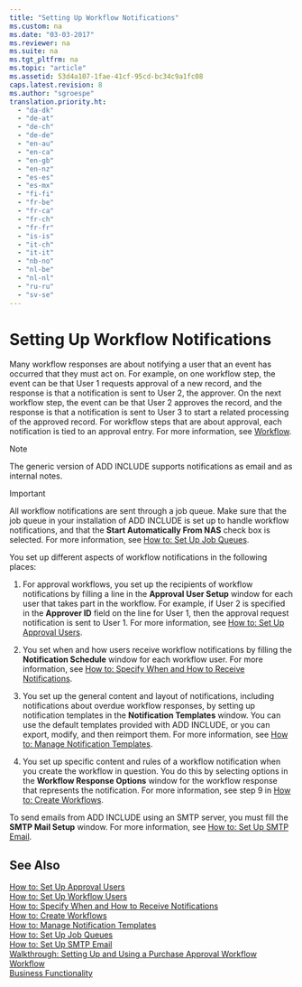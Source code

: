 ```yaml
---
title: "Setting Up Workflow Notifications"
ms.custom: na
ms.date: "03-03-2017"
ms.reviewer: na
ms.suite: na
ms.tgt_pltfrm: na
ms.topic: "article"
ms.assetid: 53d4a107-1fae-41cf-95cd-bc34c9a1fc08
caps.latest.revision: 8
ms.author: "sgroespe"
translation.priority.ht: 
  - "da-dk"
  - "de-at"
  - "de-ch"
  - "de-de"
  - "en-au"
  - "en-ca"
  - "en-gb"
  - "en-nz"
  - "es-es"
  - "es-mx"
  - "fi-fi"
  - "fr-be"
  - "fr-ca"
  - "fr-ch"
  - "fr-fr"
  - "is-is"
  - "it-ch"
  - "it-it"
  - "nb-no"
  - "nl-be"
  - "nl-nl"
  - "ru-ru"
  - "sv-se"
---
```

# Setting Up Workflow Notifications
Many workflow responses are about notifying a user that an event has occurred that they must act on. For example, on one workflow step, the event can be that User 1 requests approval of a new record, and the response is that a notification is sent to User 2, the approver. On the next workflow step, the event can be that User 2 approves the record, and the response is that a notification is sent to User 3 to start a related processing of the approved record. For workflow steps that are about approval, each notification is tied to an approval entry. For more information, see [Workflow](../../BusinessFunctionality/Workflow/workflow.md).  
  
> [!NOTE]  
>  The generic version of ADD INCLUDE<!--[!INCLUDE[dyn_nav](../../ApplicationDesign/includes/dyn_nav_md.md)]--> supports notifications as email and as internal notes.  
  
> [!IMPORTANT]  
>  All workflow notifications are sent through a job queue. Make sure that the job queue in your installation of ADD INCLUDE<!--[!INCLUDE[dyn_nav](../../ApplicationDesign/includes/dyn_nav_md.md)]--> is set up to handle workflow notifications, and that the **Start Automatically From NAS** check box is selected. For more information, see [How to: Set Up Job Queues](../../SetupAndAdministration/how-to-set-up-job-queues.md).  
  
 You set up different aspects of workflow notifications in the following places:  
  
1.  For approval workflows, you set up the recipients of workflow notifications by filling a line in the **Approval User Setup** window for each user that takes part in the workflow. For example, if User 2 is specified in the **Approver ID** field on the line for User 1, then the approval request notification is sent to User 1. For more information, see [How to: Set Up Approval Users](../../BusinessFunctionality/Workflow/how-to-set-up-approval-users.md).  
  
2.  You set when and how users receive workflow notifications by filling the **Notification Schedule** window for each workflow user. For more information, see [How to: Specify When and How to Receive Notifications](../../BusinessFunctionality/Workflow/how-to-specify-when-and-how-to-receive-notifications.md).  
  
3.  You set up the general content and layout of notifications, including notifications about overdue workflow responses, by setting up notification templates in the **Notification Templates** window. You can use the default templates provided with ADD INCLUDE<!--[!INCLUDE[navnow](../../ApplicationDesign/includes/navnow_md.md)]-->, or you can export, modify, and then reimport them. For more information, see [How to: Manage Notification Templates](../../BusinessFunctionality/Workflow/how-to-manage-notification-templates.md).  
  
4.  You set up specific content and rules of a workflow notification when you create the workflow in question. You do this by selecting options in the **Workflow Response Options** window for the workflow response that represents the notification. For more information, see step 9 in [How to: Create Workflows](../../BusinessFunctionality/Workflow/how-to-create-workflows.md).  
  
 To send emails from ADD INCLUDE<!--[!INCLUDE[dyn_nav](../../ApplicationDesign/includes/dyn_nav_md.md)]--> using an SMTP server, you must fill the **SMTP Mail Setup** window. For more information, see [How to: Set Up SMTP Email](../../BusinessFunctionality/Workflow/how-to-set-up-smtp-email.md).  
  
## See Also  
 [How to: Set Up Approval Users](../../BusinessFunctionality/Workflow/how-to-set-up-approval-users.md)   
 [How to: Set Up Workflow Users](../../BusinessFunctionality/Workflow/how-to-set-up-workflow-users.md)   
 [How to: Specify When and How to Receive Notifications](../../BusinessFunctionality/Workflow/how-to-specify-when-and-how-to-receive-notifications.md)   
 [How to: Create Workflows](../../BusinessFunctionality/Workflow/how-to-create-workflows.md)   
 [How to: Manage Notification Templates](../../BusinessFunctionality/Workflow/how-to-manage-notification-templates.md)   
 [How to: Set Up Job Queues](../../SetupAndAdministration/how-to-set-up-job-queues.md)   
 [How to: Set Up SMTP Email](../../BusinessFunctionality/Workflow/how-to-set-up-smtp-email.md)   
 [Walkthrough: Setting Up and Using a Purchase Approval Workflow](../../BusinessFunctionality/Workflow/walkthrough-setting-up-and-using-a-purchase-approval-workflow.md)   
 [Workflow](../../BusinessFunctionality/Workflow/workflow.md)   
 [Business Functionality](../Topic/Business%20Functionality.md)